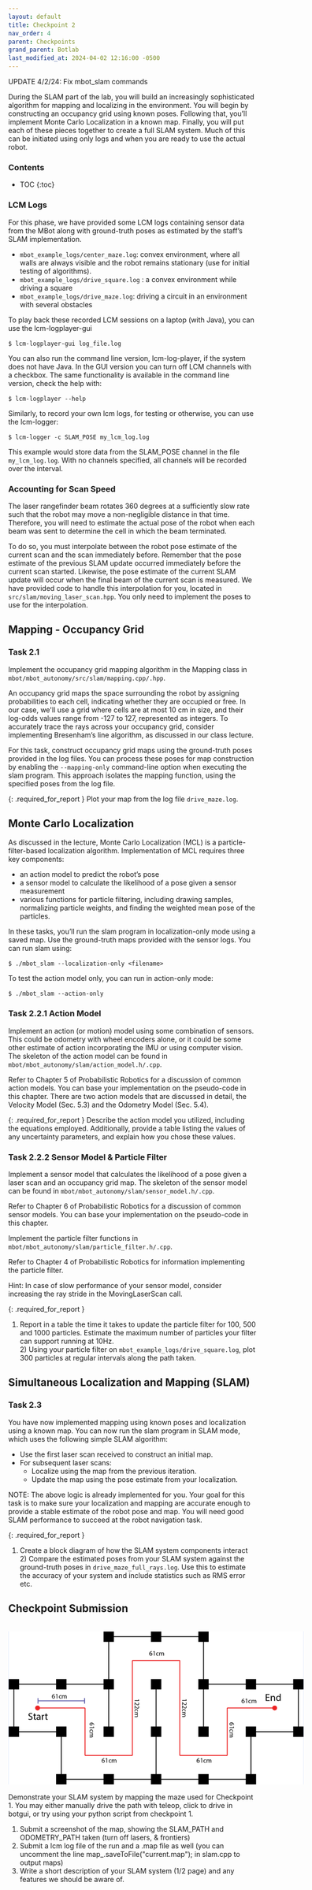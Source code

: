 ```yaml
---
layout: default
title: Checkpoint 2
nav_order: 4
parent: Checkpoints
grand_parent: Botlab
last_modified_at: 2024-04-02 12:16:00 -0500
---
```


UPDATE 4/2/24: Fix mbot_slam commands

During the SLAM part of the lab, you will build an increasingly sophisticated algorithm for mapping and localizing in the environment. You will begin by constructing an occupancy grid using known poses. Following that, you’ll implement Monte Carlo Localization in a known map. Finally, you will put each of these pieces together to create a full SLAM system.  Much of this can be initiated using only logs and when you are ready to use the actual robot.


### Contents
* TOC
{:toc}

### LCM Logs
For this phase, we have provided some LCM logs containing sensor data from the MBot along with ground-truth poses as estimated by the staff’s SLAM implementation.
- `mbot_example_logs/center_maze.log`: convex environment, where all walls are always visible and the robot remains stationary (use for initial testing of algorithms).
- `mbot_example_logs/drive_square.log` : a convex environment while driving a square
- `mbot_example_logs/drive_maze.log`: driving a circuit in an environment with several obstacles

To play back these recorded LCM sessions on a laptop (with Java), you can use the lcm-logplayer-gui
```
$ lcm-logplayer-gui log_file.log
```
You can also run the command line version, lcm-log-player, if the system does not have Java. In the GUI version you can turn off LCM channels with a checkbox. The same functionality is available in the command line version, check the help with:
```
$ lcm-logplayer --help
```
Similarly, to record your own lcm logs, for testing or otherwise, you can use the lcm-logger:
```
$ lcm-logger -c SLAM_POSE my_lcm_log.log 
```
This example would store data from the SLAM_POSE channel in the file `my_lcm_log.log`. With no channels specified, all channels will be recorded over the interval.  
 
### Accounting for Scan Speed
The laser rangefinder beam rotates 360 degrees at a sufficiently slow rate such that the robot may move a non-negligible distance in that time. Therefore, you will need to estimate the actual pose of the robot when each beam was sent to determine the cell in which the beam terminated. 

To do so, you must interpolate between the robot pose estimate of the current scan and the scan immediately before. Remember that the pose estimate of the previous SLAM update occurred immediately before the current scan started. Likewise, the pose estimate of the current SLAM update will occur when the final beam of the current scan is measured. We have provided code to handle this interpolation for you, located in `src/slam/moving_laser_scan.hpp`. You only need to implement the poses to use for the interpolation. 

## Mapping - Occupancy Grid
### Task 2.1
Implement the occupancy grid mapping algorithm in the Mapping class in `mbot/mbot_autonomy/src/slam/mapping.cpp/.hpp`.

An occupancy grid maps the space surrounding the robot by assigning probabilities to each cell, indicating whether they are occupied or free. In our case, we'll use a grid where cells are at most 10 cm in size, and their log-odds values range from -127 to 127, represented as integers. To accurately trace the rays across your occupancy grid, consider implementing Bresenham’s line algorithm, as discussed in our class lecture.

For this task, construct occupancy grid maps using the ground-truth poses provided in the log files. You can process these poses for map construction by enabling the `--mapping-only` command-line option when executing the slam program. This approach isolates the mapping function, using the specified poses from the log file.

{: .required_for_report } 
Plot your map from the log file `drive_maze.log`.

## Monte Carlo Localization
As discussed in the lecture, Monte Carlo Localization (MCL) is a particle-filter-based localization algorithm. Implementation of MCL requires three key components: 
- an action model to predict the robot’s pose
- a sensor model to calculate the likelihood of a pose given a sensor measurement
- various functions for particle filtering, including drawing samples, normalizing particle weights, and finding the weighted mean pose of the particles. 

In these tasks, you’ll run the slam program in localization-only mode using a saved map. Use the ground-truth maps provided with the sensor logs. You can run slam using: 
```
$ ./mbot_slam --localization-only <filename>  
```

To test the action model only, you can run in action-only mode:
```
$ ./mbot_slam --action-only
```

### Task 2.2.1 Action Model
Implement an action (or motion) model using some combination of sensors. This could be odometry with wheel encoders alone, or it could be some other estimate of action incorporating the IMU or using computer vision. The skeleton of the action model can be found in `mbot/mbot_autonomy/slam/action_model.h/.cpp`.

Refer to Chapter 5 of Probabilistic Robotics for a discussion of common action models. You can base your implementation on the pseudo-code in this chapter. There are two action models that are discussed in detail, the Velocity Model (Sec. 5.3) and the Odometry Model (Sec. 5.4).

{: .required_for_report } 
Describe the action model you utilized, including the equations employed. Additionally, provide a table listing the values of any uncertainty parameters, and explain how you chose these values.

### Task 2.2.2 Sensor Model & Particle Filter
Implement a sensor model that calculates the likelihood of a pose given a laser scan and an occupancy grid map. The skeleton of the sensor model can be found in `mbot/mbot_autonomy/slam/sensor_model.h/.cpp`.  

Refer to Chapter 6 of Probabilistic Robotics for a discussion of common sensor models. You can base your implementation on the pseudo-code in this chapter.  

Implement the particle filter functions in `mbot/mbot_autonomy/slam/particle_filter.h/.cpp`.

Refer to Chapter 4 of Probabilistic Robotics for information implementing the particle filter.

Hint: In case of slow performance of your sensor model, consider increasing the ray stride in the MovingLaserScan call.

{: .required_for_report } 
1) Report in a table the time it takes to update the particle filter for 100, 500 and 1000 particles. Estimate the maximum number of particles your filter can support running at 10Hz.
<br> 2) Using your particle filter on `mbot_example_logs/drive_square.log`, plot 300 particles at regular intervals along the path taken.     

## Simultaneous Localization and Mapping (SLAM)
### Task 2.3
You have now implemented mapping using known poses and localization using a known map. You can now run the slam program in SLAM mode, which uses the following simple SLAM algorithm:
- Use the first laser scan received to construct an initial map.
- For subsequent laser scans:
    - Localize using the map from the previous iteration.
    - Update the map using the pose estimate from your localization.

NOTE: The above logic is already implemented for you. Your goal for this task is to make sure your localization and mapping are accurate enough to provide a stable estimate of the robot pose and map. You will need good SLAM performance to succeed at the robot navigation task.

{: .required_for_report } 
1) Create a block diagram of how the SLAM system components interact
<br> 2) Compare the estimated poses from your SLAM system against the ground-truth poses in `drive_maze_full_rays.log`. Use this to estimate the accuracy of your system and include statistics such as RMS error etc.


## Checkpoint Submission
<br>
<a class="image-link" href="/assets/images/botlab/checkpoints/checkpoint1-maze.png">
<img src="/assets/images/botlab/checkpoints/checkpoint1-maze.png" alt=" " style="max-width:600px;"/>
</a>

Demonstrate your SLAM system by mapping the maze used for Checkpoint 1. You may either manually drive the path with teleop, click to drive in botgui, or try using your python script from checkpoint 1.
1. Submit a screenshot of the map, showing the SLAM_PATH and ODOMETRY_PATH taken (turn off lasers, & frontiers)
2. Submit a lcm log file of the run and a .map file as well (you can uncomment the line map_.saveToFile("current.map"); in slam.cpp to output maps)
3. Write a short description of your SLAM system (1/2 page) and any features we should be aware of.

